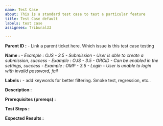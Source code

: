 ```yaml
---
name: Test Case
about: This is a standard test case to test a particular feature
title: Test Case default
labels: test case
assignees: Tribunal33

---
```


**Parent ID :** - Link a parent ticket here.  Which issue is this test case testing

**Name :** 
*- Example : OJS - 3.5 - Submission - User is able to create a submission, success*
*- Example : OJS - 3.5 - ORCiD - Can be enabled in the settings, success*
*- Example : OMP - 3.5 - Login - User is unable to login with invalid password, fail*

**Labels :** - add keywords for better filtering.  Smoke test, regression, etc..

**Description :**  

**Prerequisites (prereqs) :**

**Test Steps :**


**Expected Results :**
